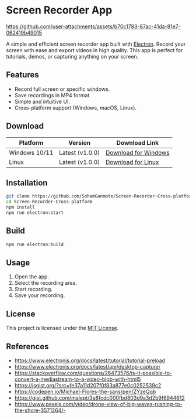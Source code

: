 # Screen Recorder App

<!-- ![App Screenshot](./app.png) -->

https://github.com/user-attachments/assets/b70c1783-87ac-41da-81e7-062419b49015

A simple and efficient screen recorder app built with [Electron](https://www.electronjs.org/). Record your screen with ease and export videos in high quality. This app is perfect for tutorials, demos, or capturing anything on your screen.

## Features

- Record full screen or specific windows.
- Save recordings in MP4 format.
- Simple and intuitive UI.
- Cross-platform support (Windows, macOS, Linux).

## Download

| Platform      | Version         | Download Link                                                                                              |
| ------------- | --------------- | ---------------------------------------------------------------------------------------------------------- |
| Windows 10/11 | Latest (v1.0.0) | [Download for Windows](https://drive.google.com/file/d/1foHhskzu7DZN4T4-oIHKondXhzgc4w_W/view?usp=sharing) |
| Linux         | Latest (v1.0.0) | [Download for Linux](https://drive.google.com/file/d/1n3LHjO_ctLmif14O69ujTebJD-U5Fv6Q/view?usp=sharing)   |

## Installation

```bash
git clone https://github.com/SohamGanmote/Screen-Recorder-Cross-platform.git
cd Screen-Recorder-Cross-platform
npm install
npm run electron:start
```

## Build

```bash
npm run electron:build
```

## Usage

1. Open the app.
2. Select the recording area.
3. Start recording.
4. Save your recording.

## License

This project is licensed under the [MIT License](LICENSE).

## References

- https://www.electronjs.org/docs/latest/tutorial/tutorial-preload
- https://www.electronjs.org/docs/latest/api/desktop-capturer
- https://stackoverflow.com/questions/26473576/is-it-possible-to-convert-a-mediastream-to-a-video-blob-with-html5
- https://jsgist.org/?src=fe37a11d207f0f83a877e0c0252539c2
- https://codepen.io/Michael-Flores-the-sans/pen/ZYzeQqb
- https://gist.github.com/malept/3a8fcdc000fbd803d9a3d2b9f6944612
- https://www.pexels.com/video/drone-view-of-big-waves-rushing-to-the-shore-3571264/-
